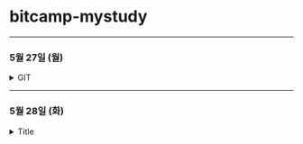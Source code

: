 # bitcamp-mystudy
***

### 5월 27일 (월)
<details>
<summary>GIT</summary>
형상관리 시스템 (Software Configuration Management) = 버전관리시스템 

Version = 변경에 대해 부여한 구분 번호 = (식별자)

저장소 = repository = Repo 

git clone [저장소 가져오기]

    $git clone [repo url] 

<br>

git add [백업할 파일 저장]

    $git add [백업할 파일] (.모든 파일) 

<br>

git commit [백업파일 목록에 등록된 파일 저장소에 저장]

    $git commit -m "커밋메시지"

<br>

git push [서버 저장소에 업로드]

    $git push

<br>

git pull [서버저장소의 변경내용 가져오기]

    $git pull

>커맨드 작성 시 현재 위치 확인 잘하기

<br>

  **마이그레이션**: 시스템 간 데이터나 애플리케이션을 이동하는 과정.



  **옵티마이징**: 시스템의 성능을 최적화하는 과정. 주요 영역은 코드, 데이터베이스, 서버 최적화.
  


  **커스터마이징**: 특정 요구사항에 맞게 시스템이나 소프트웨어를 수정하는 작업.


**LTS**: "Long-Term Support"의 약자로, 장기 지원 버전을 의미 소프트웨어의 LTS 버전은 일반 버전보다 더 오랜 기간 동안 업데이트와 보안 패치가 제공되는 버전 
>안전성을 위해 기업이 주로 사용함

</details>



***

### 5월 28일 (화)
<details>
<summary>Title</summary>


</details>

